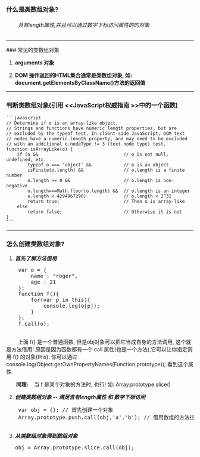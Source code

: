 ### 什么是类数组对象?

###### &nbsp;&nbsp;&nbsp;&nbsp;&nbsp;&nbsp;&nbsp;&nbsp;具有length属性,并且可以通过数字下标访问属性的的对象

<hr>
### 常见的类数组对象
 
1. **arguments 对象**

2. **DOM 操作返回的HTML集合通常是类数组对象, 如: document.getElementsByClassName()方法的返回值**

<hr>

### 判断类数组对象(引用 &lt;&lt;JavaScript权威指南 &gt;&gt;中的一个函数)

	```javascript
	// Determine if o is an array-like object.
	// Strings and functions have numeric length properties, but are 
	// excluded by the typeof test. In client-side JavaScript, DOM text
	// nodes have a numeric length property, and may need to be excluded 
	// with an additional o.nodeType != 3 (text node type) test.  
	function isArrayLike(o) {
	    if (o &&                                // o is not null, undefined, etc.
	        typeof o === 'object' &&            // o is an object
	        isFinite(o.length) &&               // o.length is a finite number
	        o.length >= 0 &&                    // o.length is non-negative
	        o.length===Math.floor(o.length) &&  // o.length is an integer
	        o.length < 4294967296)              // o.length < 2^32
	        return true;                        // Then o is array-like
	    else
	        return false;                       // Otherwise it is not
	}
	```
<hr>

### 怎么创建类数组对象?

1. ***首先了解方法借用***
    
	<pre>
    var o = {
	    name : "roger",
	    age : 21
	};
	function f(){
	    for(var p in this){
	        console.log(o[p]);
	    }
	};
	f.call(o);
	</pre>

&nbsp;&nbsp;&nbsp;&nbsp;&nbsp;&nbsp;&nbsp;&nbsp;上面 f() 是一个普通函数, 但是obj对象可以把它当成自身的方法调用, 这个就是方法借用! 原因是因为函数都有一个 call 属性(也是一个方法),它可以让你指定调用 f() 的对象(this). 你可以通过 console.log(Object.getOwnPropertyNames(Function.prototype)); 看到这个属性.

**&nbsp;&nbsp;&nbsp;&nbsp;&nbsp;&nbsp;&nbsp;&nbsp;同理:**&nbsp;&nbsp;&nbsp;&nbsp;当 f 是某个对象的方法时, 也行! 如: Array.prototype.slice()
        
2. ***创建类数组对象 -- 满足含有length属性 和 数字下标访问***
	
	<pre>
    var obj = {}; // 首先创建一个对象
    Array.prototype.push.call(obj,'a','b'); // 借用数组的方法往对象里面添加元素
	</pre>
        
3. ***从类数组对象得到数组对象***

    <pre>obj = Array.prototype.slice.call(obj);</pre>
        

    
